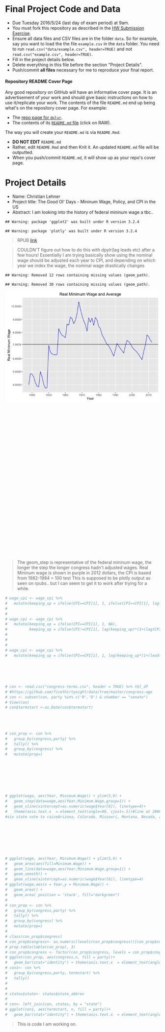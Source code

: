
# Final Project Code and Data

* Due Tuesday 2016/5/24 (last day of exam period) at 9am.
* You must fork this repository as described in the [HW Submission 
Exercise](https://github.com/Middlebury-Data-Science/HW-0#hw-submission-exercise).
* Ensure all data files and CSV files are in the folder `data`. So for example, 
say you want to load the the file `example.csv` in the `data` folder.  You need 
to run `read.csv("data/example.csv", header=TRUE)` and not 
`read.csv("example.csv", header=TRUE)`.
* Fill in the project details below.
* Delete everything in this file before the section "Project Details".
* Push/commit **all files** necessary for me to reproduce your final report.


#### Repository README Cover Page

Any good repository on GitHub will have an informative cover page. It is an
advertisement of your work and should give basic instructions on how to use
it/replicate your work. The contents of the file `README.md` end up being what's
on the repository cover page. For example:

* The [repo page for `dplyr`](https://github.com/hadley/dplyr).
* The contents of its [`README.md` file](https://github.com/hadley/dplyr/blob/master/README.md) (click on RAW).

The way you will create your `README.md` is via `README.Rmd`:

* **DO NOT EDIT** `README.md`
* Rather, edit `README.Rmd` and then Knit it. An updated `README.md` file will
be outputted.
* When you push/commit `README.md`, it will show up as your repo's cover page.





# Project Details

* Name: Christian Lehner
* Project title: The Good Ol' Days - Mininum Wage, Policy, and CPI in the US
* Abstract: I am looking into the history of federal mininum wage a tbc..


```
## Warning: package 'ggplot2' was built under R version 3.2.4
```

```
## Warning: package 'plotly' was built under R version 3.2.4
```

>RPUB
[link](http://rpubs.com/clehner/FINAL)




>COULDN'T figure out how to do this with dpylr(lag leads etc) after a few hours! 
Essentially I am trying basically show using the nominal wage should be adjusted each year to CPI,
and depending on which year we index the wage, the nominal wage drastically changes





```
## Warning: Removed 12 rows containing missing values (geom_path).
```

```
## Warning: Removed 30 rows containing missing values (geom_path).
```

![](README_files/figure-html/unnamed-chunk-4-1.png)<!--html_preserve--><div id="htmlwidget-3078" style="width:672px;height:480px;" class="plotly html-widget"></div>
<script type="application/json" data-for="htmlwidget-3078">{"x":{"data":[{"x":[1938,1939,1940,1941,1942,1943,1944,1945,1946,1947,1948,1949,1950,1951,1952,1953,1954,1955,1956,1957,1958,1959,1960,1961,1962,1963,1964,1965,1966,1967,1968,1969,1970,1971,1972,1973,1974,1975,1976,1977,1978,1979,1980,1981,1982,1983,1984,1985,1986,1987,1988,1989,1990,1991,1992,1993,1994,1995,1996,1997,1998,1999,2000,2001,2002,2003,2004,2005,2006,2007,2008,2009,2010,2011,2012],"y":[0.25,0.3,0.3,0.3,0.3,0.3,0.3,0.4,0.4,0.4,0.4,0.4,0.75,0.75,0.75,0.75,0.75,0.75,1,1,1,1,1,1.15,1.15,1.25,1.25,1.25,1.25,1.4,1.6,1.6,1.6,1.6,1.6,1.6,2,2.1,2.3,2.3,2.65,2.9,3.1,3.35,3.35,3.35,3.35,3.35,3.35,3.35,3.35,3.35,3.8,4.25,4.25,4.25,4.25,4.25,4.75,5.15,5.15,5.15,5.15,5.15,5.15,5.15,5.15,5.15,5.15,5.85,6.55,7.25,7.25,7.25,7.25],"text":["Year: 1938<br>nomwage: 0.25","Year: 1939<br>nomwage: 0.3","Year: 1940<br>nomwage: 0.3","Year: 1941<br>nomwage: 0.3","Year: 1942<br>nomwage: 0.3","Year: 1943<br>nomwage: 0.3","Year: 1944<br>nomwage: 0.3","Year: 1945<br>nomwage: 0.4","Year: 1946<br>nomwage: 0.4","Year: 1947<br>nomwage: 0.4","Year: 1948<br>nomwage: 0.4","Year: 1949<br>nomwage: 0.4","Year: 1950<br>nomwage: 0.75","Year: 1951<br>nomwage: 0.75","Year: 1952<br>nomwage: 0.75","Year: 1953<br>nomwage: 0.75","Year: 1954<br>nomwage: 0.75","Year: 1955<br>nomwage: 0.75","Year: 1956<br>nomwage: 1","Year: 1957<br>nomwage: 1","Year: 1958<br>nomwage: 1","Year: 1959<br>nomwage: 1","Year: 1960<br>nomwage: 1","Year: 1961<br>nomwage: 1.15","Year: 1962<br>nomwage: 1.15","Year: 1963<br>nomwage: 1.25","Year: 1964<br>nomwage: 1.25","Year: 1965<br>nomwage: 1.25","Year: 1966<br>nomwage: 1.25","Year: 1967<br>nomwage: 1.4","Year: 1968<br>nomwage: 1.6","Year: 1969<br>nomwage: 1.6","Year: 1970<br>nomwage: 1.6","Year: 1971<br>nomwage: 1.6","Year: 1972<br>nomwage: 1.6","Year: 1973<br>nomwage: 1.6","Year: 1974<br>nomwage: 2","Year: 1975<br>nomwage: 2.1","Year: 1976<br>nomwage: 2.3","Year: 1977<br>nomwage: 2.3","Year: 1978<br>nomwage: 2.65","Year: 1979<br>nomwage: 2.9","Year: 1980<br>nomwage: 3.1","Year: 1981<br>nomwage: 3.35","Year: 1982<br>nomwage: 3.35","Year: 1983<br>nomwage: 3.35","Year: 1984<br>nomwage: 3.35","Year: 1985<br>nomwage: 3.35","Year: 1986<br>nomwage: 3.35","Year: 1987<br>nomwage: 3.35","Year: 1988<br>nomwage: 3.35","Year: 1989<br>nomwage: 3.35","Year: 1990<br>nomwage: 3.8","Year: 1991<br>nomwage: 4.25","Year: 1992<br>nomwage: 4.25","Year: 1993<br>nomwage: 4.25","Year: 1994<br>nomwage: 4.25","Year: 1995<br>nomwage: 4.25","Year: 1996<br>nomwage: 4.75","Year: 1997<br>nomwage: 5.15","Year: 1998<br>nomwage: 5.15","Year: 1999<br>nomwage: 5.15","Year: 2000<br>nomwage: 5.15","Year: 2001<br>nomwage: 5.15","Year: 2002<br>nomwage: 5.15","Year: 2003<br>nomwage: 5.15","Year: 2004<br>nomwage: 5.15","Year: 2005<br>nomwage: 5.15","Year: 2006<br>nomwage: 5.15","Year: 2007<br>nomwage: 5.85","Year: 2008<br>nomwage: 6.55","Year: 2009<br>nomwage: 7.25","Year: 2010<br>nomwage: 7.25","Year: 2011<br>nomwage: 7.25","Year: 2012<br>nomwage: 7.25"],"type":"scatter","mode":"lines","name":"","line":{"width":1.88976377952756,"color":"rgb(0,0,0)","dash":"solid","shape":"hv"},"showlegend":false,"xaxis":"x","yaxis":"y","hoverinfo":"text"},{"x":[1938,1939,1940,1941,1942,1943,1944,1945,1946,1947,1948,1949,1950,1951,1952,1953,1954,1955,1956,1957,1958,1959,1960,1961,1962,1963,1964,1965,1966,1967,1968,1969,1970,1971,1972,1973,1974,1975,1976,1977,1978,1979,1980,1981,1982,1983,1984,1985,1986,1987,1988,1989,1990,1991,1992,1993,1994,1995,1996,1997,1998,1999,2000,2001,2002,2003,2004,2005,2006,2007,2008,2009,2010,2011,2012],"y":[0.25,0.2465,0.2447745,0.2447745,0.258971421,0.290565934362,0.304513099211376,0.309689821897969,0.318361136911113,0.342874944453268,0.386762937343287,0.414996631769346,0.414996631769346,0.416656618296424,0.451655774233323,0.465657103234556,0.469382360060433,0.469382360060433,0.469382360060433,0.476423095461339,0.492145057611563,0.507893699455134,0.516527892345871,0.526858450192788,0.532127034694716,0.539044686145747,0.546052267065642,0.556427260139889,0.568668659862967,0.579473364400363,0.593380725145972,0.617709334876957,0.64550625494642,0.679072580203633,0.703519193090964,0.726031807269875,0.766689588476988,0.845658616090118,0.935298429395671,0.998898722594576,1.0678227344536,1.14684161680317,1.26955366980111,1.47014314962968,1.61421717829339,1.7094559918127,1.74022619966533,1.81853637865027,1.90218905206818,1.96305910173436,2.04747064310894,2.14165429269195,2.25087866161924,2.38368050265478,2.47902772276097,2.56827272078036,2.63504781152065,2.66930343307042,2.70934298456648,2.76082050127324,2.80499362929361,2.84426354010372,2.90968160152611,3.00570109437647,3.10488923049089,3.19182612894464,3.2748136082972,3.38288245737101,3.5351121679527,3.68712199117467,3.80879701688343,3.94210491247435,3.91056807317455,3.95749489005265,4.06434725208407],"text":["Year: 1938<br>indexed1938: 0.25","Year: 1939<br>indexed1938: 0.25","Year: 1940<br>indexed1938: 0.24","Year: 1941<br>indexed1938: 0.24","Year: 1942<br>indexed1938: 0.26","Year: 1943<br>indexed1938: 0.29","Year: 1944<br>indexed1938: 0.3","Year: 1945<br>indexed1938: 0.31","Year: 1946<br>indexed1938: 0.32","Year: 1947<br>indexed1938: 0.34","Year: 1948<br>indexed1938: 0.39","Year: 1949<br>indexed1938: 0.41","Year: 1950<br>indexed1938: 0.41","Year: 1951<br>indexed1938: 0.42","Year: 1952<br>indexed1938: 0.45","Year: 1953<br>indexed1938: 0.47","Year: 1954<br>indexed1938: 0.47","Year: 1955<br>indexed1938: 0.47","Year: 1956<br>indexed1938: 0.47","Year: 1957<br>indexed1938: 0.48","Year: 1958<br>indexed1938: 0.49","Year: 1959<br>indexed1938: 0.51","Year: 1960<br>indexed1938: 0.52","Year: 1961<br>indexed1938: 0.53","Year: 1962<br>indexed1938: 0.53","Year: 1963<br>indexed1938: 0.54","Year: 1964<br>indexed1938: 0.55","Year: 1965<br>indexed1938: 0.56","Year: 1966<br>indexed1938: 0.57","Year: 1967<br>indexed1938: 0.58","Year: 1968<br>indexed1938: 0.59","Year: 1969<br>indexed1938: 0.62","Year: 1970<br>indexed1938: 0.65","Year: 1971<br>indexed1938: 0.68","Year: 1972<br>indexed1938: 0.7","Year: 1973<br>indexed1938: 0.73","Year: 1974<br>indexed1938: 0.77","Year: 1975<br>indexed1938: 0.85","Year: 1976<br>indexed1938: 0.94","Year: 1977<br>indexed1938: 1","Year: 1978<br>indexed1938: 1.07","Year: 1979<br>indexed1938: 1.15","Year: 1980<br>indexed1938: 1.27","Year: 1981<br>indexed1938: 1.47","Year: 1982<br>indexed1938: 1.61","Year: 1983<br>indexed1938: 1.71","Year: 1984<br>indexed1938: 1.74","Year: 1985<br>indexed1938: 1.82","Year: 1986<br>indexed1938: 1.9","Year: 1987<br>indexed1938: 1.96","Year: 1988<br>indexed1938: 2.05","Year: 1989<br>indexed1938: 2.14","Year: 1990<br>indexed1938: 2.25","Year: 1991<br>indexed1938: 2.38","Year: 1992<br>indexed1938: 2.48","Year: 1993<br>indexed1938: 2.57","Year: 1994<br>indexed1938: 2.64","Year: 1995<br>indexed1938: 2.67","Year: 1996<br>indexed1938: 2.71","Year: 1997<br>indexed1938: 2.76","Year: 1998<br>indexed1938: 2.8","Year: 1999<br>indexed1938: 2.84","Year: 2000<br>indexed1938: 2.91","Year: 2001<br>indexed1938: 3.01","Year: 2002<br>indexed1938: 3.1","Year: 2003<br>indexed1938: 3.19","Year: 2004<br>indexed1938: 3.27","Year: 2005<br>indexed1938: 3.38","Year: 2006<br>indexed1938: 3.54","Year: 2007<br>indexed1938: 3.69","Year: 2008<br>indexed1938: 3.81","Year: 2009<br>indexed1938: 3.94","Year: 2010<br>indexed1938: 3.91","Year: 2011<br>indexed1938: 3.96","Year: 2012<br>indexed1938: 4.06"],"type":"scatter","mode":"lines","name":"","line":{"width":1.88976377952756,"color":"rgb(255,0,0)","dash":"solid"},"showlegend":false,"xaxis":"x","yaxis":"y","hoverinfo":"text"},{"x":[1938,1939,1940,1941,1942,1943,1944,1945,1946,1947,1948,1949,1950,1951,1952,1953,1954,1955,1956,1957,1958,1959,1960,1961,1962,1963,1964,1965,1966,1967,1968,1969,1970,1971,1972,1973,1974,1975,1976,1977,1978,1979,1980,1981,1982,1983,1984,1985,1986,1987,1988,1989,1990,1991,1992,1993,1994,1995,1996,1997,1998,1999,2000,2001,2002,2003,2004,2005,2006,2007,2008,2009,2010,2011,2012],"y":[null,null,null,null,null,null,null,null,null,null,null,null,0.75,0.753,0.816252,0.841555812,0.848288258496,0.848288258496,0.848288258496,0.86101258237344,0.889425997591763,0.9178876295147,0.93349171921645,0.952161553600779,0.961683169136787,0.974185050335565,0.986849455989927,1.00559959565374,1.02772278675812,1.04724951970652,1.07238350817948,1.11635123201484,1.1665870374555,1.22724956340319,1.27143054768571,1.31211632521165,1.3855948394235,1.52831110788412,1.69031208531984,1.80525330712159,1.92981578531298,2.07262215342614,2.29439272384273,2.65690677420988,2.91728363808245,3.08940337272932,3.14501263343845,3.28653820194318,3.43771895923256,3.547725965928,3.70027818246291,3.8704909788562,4.06788601877787,4.30789129388576,4.48020694564119,4.64149439568428,4.76217324997207,4.8240815022217,4.89644272475503,4.98947513652537,5.06930673870978,5.14027703305172,5.2585034048119,5.4320340171707,5.61129113973733,5.76840729164997,5.91838588123287,6.11369261531356,6.38880878300267,6.66352756067178,6.88342397017395,7.12434380913004,7.067349058657,7.15215724736088,7.34526549303963],"text":["Year: 1938<br>indexed1950: NA","Year: 1939<br>indexed1950: NA","Year: 1940<br>indexed1950: NA","Year: 1941<br>indexed1950: NA","Year: 1942<br>indexed1950: NA","Year: 1943<br>indexed1950: NA","Year: 1944<br>indexed1950: NA","Year: 1945<br>indexed1950: NA","Year: 1946<br>indexed1950: NA","Year: 1947<br>indexed1950: NA","Year: 1948<br>indexed1950: NA","Year: 1949<br>indexed1950: NA","Year: 1950<br>indexed1950: 0.75","Year: 1951<br>indexed1950: 0.75","Year: 1952<br>indexed1950: 0.82","Year: 1953<br>indexed1950: 0.84","Year: 1954<br>indexed1950: 0.85","Year: 1955<br>indexed1950: 0.85","Year: 1956<br>indexed1950: 0.85","Year: 1957<br>indexed1950: 0.86","Year: 1958<br>indexed1950: 0.89","Year: 1959<br>indexed1950: 0.92","Year: 1960<br>indexed1950: 0.93","Year: 1961<br>indexed1950: 0.95","Year: 1962<br>indexed1950: 0.96","Year: 1963<br>indexed1950: 0.97","Year: 1964<br>indexed1950: 0.99","Year: 1965<br>indexed1950: 1.01","Year: 1966<br>indexed1950: 1.03","Year: 1967<br>indexed1950: 1.05","Year: 1968<br>indexed1950: 1.07","Year: 1969<br>indexed1950: 1.12","Year: 1970<br>indexed1950: 1.17","Year: 1971<br>indexed1950: 1.23","Year: 1972<br>indexed1950: 1.27","Year: 1973<br>indexed1950: 1.31","Year: 1974<br>indexed1950: 1.39","Year: 1975<br>indexed1950: 1.53","Year: 1976<br>indexed1950: 1.69","Year: 1977<br>indexed1950: 1.81","Year: 1978<br>indexed1950: 1.93","Year: 1979<br>indexed1950: 2.07","Year: 1980<br>indexed1950: 2.29","Year: 1981<br>indexed1950: 2.66","Year: 1982<br>indexed1950: 2.92","Year: 1983<br>indexed1950: 3.09","Year: 1984<br>indexed1950: 3.15","Year: 1985<br>indexed1950: 3.29","Year: 1986<br>indexed1950: 3.44","Year: 1987<br>indexed1950: 3.55","Year: 1988<br>indexed1950: 3.7","Year: 1989<br>indexed1950: 3.87","Year: 1990<br>indexed1950: 4.07","Year: 1991<br>indexed1950: 4.31","Year: 1992<br>indexed1950: 4.48","Year: 1993<br>indexed1950: 4.64","Year: 1994<br>indexed1950: 4.76","Year: 1995<br>indexed1950: 4.82","Year: 1996<br>indexed1950: 4.9","Year: 1997<br>indexed1950: 4.99","Year: 1998<br>indexed1950: 5.07","Year: 1999<br>indexed1950: 5.14","Year: 2000<br>indexed1950: 5.26","Year: 2001<br>indexed1950: 5.43","Year: 2002<br>indexed1950: 5.61","Year: 2003<br>indexed1950: 5.77","Year: 2004<br>indexed1950: 5.92","Year: 2005<br>indexed1950: 6.11","Year: 2006<br>indexed1950: 6.39","Year: 2007<br>indexed1950: 6.66","Year: 2008<br>indexed1950: 6.88","Year: 2009<br>indexed1950: 7.12","Year: 2010<br>indexed1950: 7.07","Year: 2011<br>indexed1950: 7.15","Year: 2012<br>indexed1950: 7.35"],"type":"scatter","mode":"lines","name":"","line":{"width":1.88976377952756,"color":"rgb(0,0,255)","dash":"solid"},"showlegend":false,"xaxis":"x","yaxis":"y","hoverinfo":"text"},{"x":[1938,1939,1940,1941,1942,1943,1944,1945,1946,1947,1948,1949,1950,1951,1952,1953,1954,1955,1956,1957,1958,1959,1960,1961,1962,1963,1964,1965,1966,1967,1968,1969,1970,1971,1972,1973,1974,1975,1976,1977,1978,1979,1980,1981,1982,1983,1984,1985,1986,1987,1988,1989,1990,1991,1992,1993,1994,1995,1996,1997,1998,1999,2000,2001,2002,2003,2004,2005,2006,2007,2008,2009,2010,2011,2012],"y":[null,null,null,null,null,null,null,null,null,null,null,null,null,null,null,null,null,null,null,null,null,null,null,null,null,null,null,null,null,null,1.6,1.6656,1.740552,1.831060704,1.896978889344,1.95768221380301,2.06731241777598,2.2802455968069,2.52195163006843,2.69344434091309,2.87929200043609,3.09235960846836,3.42324208657448,3.96411433625324,4.35259754120606,4.60940079613722,4.69237001046769,4.90352666093873,5.12908888734192,5.29321973173686,5.52082818020154,5.77478627649081,6.06930037659184,6.42738909881076,6.68448466276319,6.92512611062267,7.10517938949886,7.19754672156234,7.30550992238578,7.44431461091111,7.56342364468568,7.66931157571128,7.84570574195264,8.10461403143708,8.3720662944745,8.60648415071979,8.8302527386385,9.12165107901357,9.53212537756918,9.94200676880466,10.2700929921752,10.6295462469013,10.5445098769261,10.6710439954492,10.9591621833264],"text":["Year: 1938<br>indexed1968: NA","Year: 1939<br>indexed1968: NA","Year: 1940<br>indexed1968: NA","Year: 1941<br>indexed1968: NA","Year: 1942<br>indexed1968: NA","Year: 1943<br>indexed1968: NA","Year: 1944<br>indexed1968: NA","Year: 1945<br>indexed1968: NA","Year: 1946<br>indexed1968: NA","Year: 1947<br>indexed1968: NA","Year: 1948<br>indexed1968: NA","Year: 1949<br>indexed1968: NA","Year: 1950<br>indexed1968: NA","Year: 1951<br>indexed1968: NA","Year: 1952<br>indexed1968: NA","Year: 1953<br>indexed1968: NA","Year: 1954<br>indexed1968: NA","Year: 1955<br>indexed1968: NA","Year: 1956<br>indexed1968: NA","Year: 1957<br>indexed1968: NA","Year: 1958<br>indexed1968: NA","Year: 1959<br>indexed1968: NA","Year: 1960<br>indexed1968: NA","Year: 1961<br>indexed1968: NA","Year: 1962<br>indexed1968: NA","Year: 1963<br>indexed1968: NA","Year: 1964<br>indexed1968: NA","Year: 1965<br>indexed1968: NA","Year: 1966<br>indexed1968: NA","Year: 1967<br>indexed1968: NA","Year: 1968<br>indexed1968: 1.6","Year: 1969<br>indexed1968: 1.67","Year: 1970<br>indexed1968: 1.74","Year: 1971<br>indexed1968: 1.83","Year: 1972<br>indexed1968: 1.9","Year: 1973<br>indexed1968: 1.96","Year: 1974<br>indexed1968: 2.07","Year: 1975<br>indexed1968: 2.28","Year: 1976<br>indexed1968: 2.52","Year: 1977<br>indexed1968: 2.69","Year: 1978<br>indexed1968: 2.88","Year: 1979<br>indexed1968: 3.09","Year: 1980<br>indexed1968: 3.42","Year: 1981<br>indexed1968: 3.96","Year: 1982<br>indexed1968: 4.35","Year: 1983<br>indexed1968: 4.61","Year: 1984<br>indexed1968: 4.69","Year: 1985<br>indexed1968: 4.9","Year: 1986<br>indexed1968: 5.13","Year: 1987<br>indexed1968: 5.29","Year: 1988<br>indexed1968: 5.52","Year: 1989<br>indexed1968: 5.77","Year: 1990<br>indexed1968: 6.07","Year: 1991<br>indexed1968: 6.43","Year: 1992<br>indexed1968: 6.68","Year: 1993<br>indexed1968: 6.93","Year: 1994<br>indexed1968: 7.11","Year: 1995<br>indexed1968: 7.2","Year: 1996<br>indexed1968: 7.31","Year: 1997<br>indexed1968: 7.44","Year: 1998<br>indexed1968: 7.56","Year: 1999<br>indexed1968: 7.67","Year: 2000<br>indexed1968: 7.85","Year: 2001<br>indexed1968: 8.1","Year: 2002<br>indexed1968: 8.37","Year: 2003<br>indexed1968: 8.61","Year: 2004<br>indexed1968: 8.83","Year: 2005<br>indexed1968: 9.12","Year: 2006<br>indexed1968: 9.53","Year: 2007<br>indexed1968: 9.94","Year: 2008<br>indexed1968: 10.27","Year: 2009<br>indexed1968: 10.63","Year: 2010<br>indexed1968: 10.54","Year: 2011<br>indexed1968: 10.67","Year: 2012<br>indexed1968: 10.96"],"type":"scatter","mode":"lines","name":"","line":{"width":1.88976377952756,"color":"rgb(255,165,0)","dash":"solid"},"showlegend":false,"xaxis":"x","yaxis":"y","hoverinfo":"text"},{"x":[1938,1939,1940,1941,1942,1943,1944,1945,1946,1947,1948,1949,1950,1951,1952,1953,1954,1955,1956,1957,1958,1959,1960,1961,1962,1963,1964,1965,1966,1967,1968,1969,1970,1971,1972,1973,1974,1975,1976,1977,1978,1979,1980,1981,1982,1983,1984,1985,1986,1987,1988,1989,1990,1991,1992,1993,1994,1995,1996,1997,1998,1999,2000,2001,2002,2003,2004,2005,2006,2007,2008,2009,2010,2011,2012],"y":[3.98,4.85,4.81,4.59,4.14,3.9,3.83,5,4.62,4.02,3.74,3.77,7.01,6.5,6.35,6.31,6.28,6.31,8.29,7.99,7.77,7.72,7.59,8.64,8.56,9.18,9.06,8.67,8.92,9.43,10.34,9.81,9.28,8.89,8.6,8.1,9.12,8.78,9.1,8.54,9.14,8.97,8.46,8.29,7.82,7.59,7.34,7.09,6.98,6.74,6.48,6.18,6.66,7.16,6.96,6.77,6.6,6.42,6.97,7.39,7.3,7.14,6.9,6.72,6.62,6.48,6.31,6.1,5.91,6.53,7.02,7.82,7.67,7.4,7.25],"text":["Year: 1938<br>realwage: 3.98","Year: 1939<br>realwage: 4.85","Year: 1940<br>realwage: 4.81","Year: 1941<br>realwage: 4.59","Year: 1942<br>realwage: 4.14","Year: 1943<br>realwage: 3.9","Year: 1944<br>realwage: 3.83","Year: 1945<br>realwage: 5","Year: 1946<br>realwage: 4.62","Year: 1947<br>realwage: 4.02","Year: 1948<br>realwage: 3.74","Year: 1949<br>realwage: 3.77","Year: 1950<br>realwage: 7.01","Year: 1951<br>realwage: 6.5","Year: 1952<br>realwage: 6.35","Year: 1953<br>realwage: 6.31","Year: 1954<br>realwage: 6.28","Year: 1955<br>realwage: 6.31","Year: 1956<br>realwage: 8.29","Year: 1957<br>realwage: 7.99","Year: 1958<br>realwage: 7.77","Year: 1959<br>realwage: 7.72","Year: 1960<br>realwage: 7.59","Year: 1961<br>realwage: 8.64","Year: 1962<br>realwage: 8.56","Year: 1963<br>realwage: 9.18","Year: 1964<br>realwage: 9.06","Year: 1965<br>realwage: 8.67","Year: 1966<br>realwage: 8.92","Year: 1967<br>realwage: 9.43","Year: 1968<br>realwage: 10.34","Year: 1969<br>realwage: 9.81","Year: 1970<br>realwage: 9.28","Year: 1971<br>realwage: 8.89","Year: 1972<br>realwage: 8.6","Year: 1973<br>realwage: 8.1","Year: 1974<br>realwage: 9.12","Year: 1975<br>realwage: 8.78","Year: 1976<br>realwage: 9.1","Year: 1977<br>realwage: 8.54","Year: 1978<br>realwage: 9.14","Year: 1979<br>realwage: 8.97","Year: 1980<br>realwage: 8.46","Year: 1981<br>realwage: 8.29","Year: 1982<br>realwage: 7.82","Year: 1983<br>realwage: 7.59","Year: 1984<br>realwage: 7.34","Year: 1985<br>realwage: 7.09","Year: 1986<br>realwage: 6.98","Year: 1987<br>realwage: 6.74","Year: 1988<br>realwage: 6.48","Year: 1989<br>realwage: 6.18","Year: 1990<br>realwage: 6.66","Year: 1991<br>realwage: 7.16","Year: 1992<br>realwage: 6.96","Year: 1993<br>realwage: 6.77","Year: 1994<br>realwage: 6.6","Year: 1995<br>realwage: 6.42","Year: 1996<br>realwage: 6.97","Year: 1997<br>realwage: 7.39","Year: 1998<br>realwage: 7.3","Year: 1999<br>realwage: 7.14","Year: 2000<br>realwage: 6.9","Year: 2001<br>realwage: 6.72","Year: 2002<br>realwage: 6.62","Year: 2003<br>realwage: 6.48","Year: 2004<br>realwage: 6.31","Year: 2005<br>realwage: 6.1","Year: 2006<br>realwage: 5.91","Year: 2007<br>realwage: 6.53","Year: 2008<br>realwage: 7.02","Year: 2009<br>realwage: 7.82","Year: 2010<br>realwage: 7.67","Year: 2011<br>realwage: 7.4","Year: 2012<br>realwage: 7.25"],"type":"scatter","mode":"lines","name":"","line":{"width":1.88976377952756,"color":"rgb(160,32,240)","dash":"solid"},"showlegend":false,"xaxis":"x","yaxis":"y","hoverinfo":"text"},{"x":[1968,1968,1968,1968,1968,1968,1968,1968,1968,1968,1968,1968,1968,1968,1968,1968,1968,1968,1968,1968,1968,1968,1968,1968,1968,1968,1968,1968,1968,1968,1968,1968,1968,1968,1968,1968,1968,1968,1968,1968,1968,1968,1968,1968,1968,1968,1968,1968,1968,1968,1968,1968,1968,1968,1968,1968,1968,1968,1968,1968,1968,1968,1968,1968,1968,1968,1968,1968,1968,1968,1968,1968,1968,1968,1968,1968,1968,1968,1968,1968,1968,1968,1968,1968,1968,1968,1968,1968,1968,1968,1968,1968,1968,1968,1968,1968,1968,1968,1968,1968,1968,1968,1968,1968,1968,1968,1968,1968,1968,1968,1968,1968,1968,1968,1968,1968,1968,1968,1968,1968,1968,1968,1968,1968,1968,1968,1968,1968,1968,1968,1968,1968,1968,1968,1968,1968,1968,1968,1968,1968,1968,1968,1968,1968,1968,1968,1968,1968,1968,1968],"y":[-0.290944884166319,-0.290944884166319,-0.290944884166319,-0.290944884166319,-0.290944884166319,-0.290944884166319,-0.290944884166319,-0.290944884166319,-0.290944884166319,-0.290944884166319,-0.290944884166319,-0.290944884166319,-0.290944884166319,-0.290944884166319,-0.290944884166319,-0.290944884166319,-0.290944884166319,-0.290944884166319,-0.290944884166319,-0.290944884166319,-0.290944884166319,-0.290944884166319,-0.290944884166319,-0.290944884166319,-0.290944884166319,-0.290944884166319,-0.290944884166319,-0.290944884166319,-0.290944884166319,-0.290944884166319,-0.290944884166319,-0.290944884166319,-0.290944884166319,-0.290944884166319,-0.290944884166319,-0.290944884166319,-0.290944884166319,-0.290944884166319,-0.290944884166319,-0.290944884166319,-0.290944884166319,-0.290944884166319,-0.290944884166319,-0.290944884166319,-0.290944884166319,-0.290944884166319,-0.290944884166319,-0.290944884166319,-0.290944884166319,-0.290944884166319,-0.290944884166319,-0.290944884166319,-0.290944884166319,-0.290944884166319,-0.290944884166319,-0.290944884166319,-0.290944884166319,-0.290944884166319,-0.290944884166319,-0.290944884166319,-0.290944884166319,-0.290944884166319,-0.290944884166319,-0.290944884166319,-0.290944884166319,-0.290944884166319,-0.290944884166319,-0.290944884166319,-0.290944884166319,-0.290944884166319,-0.290944884166319,-0.290944884166319,-0.290944884166319,-0.290944884166319,-0.290944884166319,11.4948815674927,11.4948815674927,11.4948815674927,11.4948815674927,11.4948815674927,11.4948815674927,11.4948815674927,11.4948815674927,11.4948815674927,11.4948815674927,11.4948815674927,11.4948815674927,11.4948815674927,11.4948815674927,11.4948815674927,11.4948815674927,11.4948815674927,11.4948815674927,11.4948815674927,11.4948815674927,11.4948815674927,11.4948815674927,11.4948815674927,11.4948815674927,11.4948815674927,11.4948815674927,11.4948815674927,11.4948815674927,11.4948815674927,11.4948815674927,11.4948815674927,11.4948815674927,11.4948815674927,11.4948815674927,11.4948815674927,11.4948815674927,11.4948815674927,11.4948815674927,11.4948815674927,11.4948815674927,11.4948815674927,11.4948815674927,11.4948815674927,11.4948815674927,11.4948815674927,11.4948815674927,11.4948815674927,11.4948815674927,11.4948815674927,11.4948815674927,11.4948815674927,11.4948815674927,11.4948815674927,11.4948815674927,11.4948815674927,11.4948815674927,11.4948815674927,11.4948815674927,11.4948815674927,11.4948815674927,11.4948815674927,11.4948815674927,11.4948815674927,11.4948815674927,11.4948815674927,11.4948815674927,11.4948815674927,11.4948815674927,11.4948815674927,11.4948815674927,11.4948815674927,11.4948815674927,11.4948815674927,11.4948815674927,11.4948815674927],"text":["1968: 1968","1968: 1968","1968: 1968","1968: 1968","1968: 1968","1968: 1968","1968: 1968","1968: 1968","1968: 1968","1968: 1968","1968: 1968","1968: 1968","1968: 1968","1968: 1968","1968: 1968","1968: 1968","1968: 1968","1968: 1968","1968: 1968","1968: 1968","1968: 1968","1968: 1968","1968: 1968","1968: 1968","1968: 1968","1968: 1968","1968: 1968","1968: 1968","1968: 1968","1968: 1968","1968: 1968","1968: 1968","1968: 1968","1968: 1968","1968: 1968","1968: 1968","1968: 1968","1968: 1968","1968: 1968","1968: 1968","1968: 1968","1968: 1968","1968: 1968","1968: 1968","1968: 1968","1968: 1968","1968: 1968","1968: 1968","1968: 1968","1968: 1968","1968: 1968","1968: 1968","1968: 1968","1968: 1968","1968: 1968","1968: 1968","1968: 1968","1968: 1968","1968: 1968","1968: 1968","1968: 1968","1968: 1968","1968: 1968","1968: 1968","1968: 1968","1968: 1968","1968: 1968","1968: 1968","1968: 1968","1968: 1968","1968: 1968","1968: 1968","1968: 1968","1968: 1968","1968: 1968","1968: 1968","1968: 1968","1968: 1968","1968: 1968","1968: 1968","1968: 1968","1968: 1968","1968: 1968","1968: 1968","1968: 1968","1968: 1968","1968: 1968","1968: 1968","1968: 1968","1968: 1968","1968: 1968","1968: 1968","1968: 1968","1968: 1968","1968: 1968","1968: 1968","1968: 1968","1968: 1968","1968: 1968","1968: 1968","1968: 1968","1968: 1968","1968: 1968","1968: 1968","1968: 1968","1968: 1968","1968: 1968","1968: 1968","1968: 1968","1968: 1968","1968: 1968","1968: 1968","1968: 1968","1968: 1968","1968: 1968","1968: 1968","1968: 1968","1968: 1968","1968: 1968","1968: 1968","1968: 1968","1968: 1968","1968: 1968","1968: 1968","1968: 1968","1968: 1968","1968: 1968","1968: 1968","1968: 1968","1968: 1968","1968: 1968","1968: 1968","1968: 1968","1968: 1968","1968: 1968","1968: 1968","1968: 1968","1968: 1968","1968: 1968","1968: 1968","1968: 1968","1968: 1968","1968: 1968","1968: 1968","1968: 1968","1968: 1968","1968: 1968","1968: 1968","1968: 1968","1968: 1968"],"type":"scatter","mode":"lines","name":"","line":{"width":1.88976377952756,"color":"rgb(0,0,0)","dash":"dashdot"},"showlegend":false,"xaxis":"x","yaxis":"y","hoverinfo":"text"},{"x":[1950,1950,1950,1950,1950,1950,1950,1950,1950,1950,1950,1950,1950,1950,1950,1950,1950,1950,1950,1950,1950,1950,1950,1950,1950,1950,1950,1950,1950,1950,1950,1950,1950,1950,1950,1950,1950,1950,1950,1950,1950,1950,1950,1950,1950,1950,1950,1950,1950,1950,1950,1950,1950,1950,1950,1950,1950,1950,1950,1950,1950,1950,1950,1950,1950,1950,1950,1950,1950,1950,1950,1950,1950,1950,1950,1950,1950,1950,1950,1950,1950,1950,1950,1950,1950,1950,1950,1950,1950,1950,1950,1950,1950,1950,1950,1950,1950,1950,1950,1950,1950,1950,1950,1950,1950,1950,1950,1950,1950,1950,1950,1950,1950,1950,1950,1950,1950,1950,1950,1950,1950,1950,1950,1950,1950,1950,1950,1950,1950,1950,1950,1950,1950,1950,1950,1950,1950,1950,1950,1950,1950,1950,1950,1950,1950,1950,1950,1950,1950,1950],"y":[-0.290944884166319,-0.290944884166319,-0.290944884166319,-0.290944884166319,-0.290944884166319,-0.290944884166319,-0.290944884166319,-0.290944884166319,-0.290944884166319,-0.290944884166319,-0.290944884166319,-0.290944884166319,-0.290944884166319,-0.290944884166319,-0.290944884166319,-0.290944884166319,-0.290944884166319,-0.290944884166319,-0.290944884166319,-0.290944884166319,-0.290944884166319,-0.290944884166319,-0.290944884166319,-0.290944884166319,-0.290944884166319,-0.290944884166319,-0.290944884166319,-0.290944884166319,-0.290944884166319,-0.290944884166319,-0.290944884166319,-0.290944884166319,-0.290944884166319,-0.290944884166319,-0.290944884166319,-0.290944884166319,-0.290944884166319,-0.290944884166319,-0.290944884166319,-0.290944884166319,-0.290944884166319,-0.290944884166319,-0.290944884166319,-0.290944884166319,-0.290944884166319,-0.290944884166319,-0.290944884166319,-0.290944884166319,-0.290944884166319,-0.290944884166319,-0.290944884166319,-0.290944884166319,-0.290944884166319,-0.290944884166319,-0.290944884166319,-0.290944884166319,-0.290944884166319,-0.290944884166319,-0.290944884166319,-0.290944884166319,-0.290944884166319,-0.290944884166319,-0.290944884166319,-0.290944884166319,-0.290944884166319,-0.290944884166319,-0.290944884166319,-0.290944884166319,-0.290944884166319,-0.290944884166319,-0.290944884166319,-0.290944884166319,-0.290944884166319,-0.290944884166319,-0.290944884166319,11.4948815674927,11.4948815674927,11.4948815674927,11.4948815674927,11.4948815674927,11.4948815674927,11.4948815674927,11.4948815674927,11.4948815674927,11.4948815674927,11.4948815674927,11.4948815674927,11.4948815674927,11.4948815674927,11.4948815674927,11.4948815674927,11.4948815674927,11.4948815674927,11.4948815674927,11.4948815674927,11.4948815674927,11.4948815674927,11.4948815674927,11.4948815674927,11.4948815674927,11.4948815674927,11.4948815674927,11.4948815674927,11.4948815674927,11.4948815674927,11.4948815674927,11.4948815674927,11.4948815674927,11.4948815674927,11.4948815674927,11.4948815674927,11.4948815674927,11.4948815674927,11.4948815674927,11.4948815674927,11.4948815674927,11.4948815674927,11.4948815674927,11.4948815674927,11.4948815674927,11.4948815674927,11.4948815674927,11.4948815674927,11.4948815674927,11.4948815674927,11.4948815674927,11.4948815674927,11.4948815674927,11.4948815674927,11.4948815674927,11.4948815674927,11.4948815674927,11.4948815674927,11.4948815674927,11.4948815674927,11.4948815674927,11.4948815674927,11.4948815674927,11.4948815674927,11.4948815674927,11.4948815674927,11.4948815674927,11.4948815674927,11.4948815674927,11.4948815674927,11.4948815674927,11.4948815674927,11.4948815674927,11.4948815674927,11.4948815674927],"text":["1950: 1950","1950: 1950","1950: 1950","1950: 1950","1950: 1950","1950: 1950","1950: 1950","1950: 1950","1950: 1950","1950: 1950","1950: 1950","1950: 1950","1950: 1950","1950: 1950","1950: 1950","1950: 1950","1950: 1950","1950: 1950","1950: 1950","1950: 1950","1950: 1950","1950: 1950","1950: 1950","1950: 1950","1950: 1950","1950: 1950","1950: 1950","1950: 1950","1950: 1950","1950: 1950","1950: 1950","1950: 1950","1950: 1950","1950: 1950","1950: 1950","1950: 1950","1950: 1950","1950: 1950","1950: 1950","1950: 1950","1950: 1950","1950: 1950","1950: 1950","1950: 1950","1950: 1950","1950: 1950","1950: 1950","1950: 1950","1950: 1950","1950: 1950","1950: 1950","1950: 1950","1950: 1950","1950: 1950","1950: 1950","1950: 1950","1950: 1950","1950: 1950","1950: 1950","1950: 1950","1950: 1950","1950: 1950","1950: 1950","1950: 1950","1950: 1950","1950: 1950","1950: 1950","1950: 1950","1950: 1950","1950: 1950","1950: 1950","1950: 1950","1950: 1950","1950: 1950","1950: 1950","1950: 1950","1950: 1950","1950: 1950","1950: 1950","1950: 1950","1950: 1950","1950: 1950","1950: 1950","1950: 1950","1950: 1950","1950: 1950","1950: 1950","1950: 1950","1950: 1950","1950: 1950","1950: 1950","1950: 1950","1950: 1950","1950: 1950","1950: 1950","1950: 1950","1950: 1950","1950: 1950","1950: 1950","1950: 1950","1950: 1950","1950: 1950","1950: 1950","1950: 1950","1950: 1950","1950: 1950","1950: 1950","1950: 1950","1950: 1950","1950: 1950","1950: 1950","1950: 1950","1950: 1950","1950: 1950","1950: 1950","1950: 1950","1950: 1950","1950: 1950","1950: 1950","1950: 1950","1950: 1950","1950: 1950","1950: 1950","1950: 1950","1950: 1950","1950: 1950","1950: 1950","1950: 1950","1950: 1950","1950: 1950","1950: 1950","1950: 1950","1950: 1950","1950: 1950","1950: 1950","1950: 1950","1950: 1950","1950: 1950","1950: 1950","1950: 1950","1950: 1950","1950: 1950","1950: 1950","1950: 1950","1950: 1950","1950: 1950","1950: 1950","1950: 1950","1950: 1950","1950: 1950"],"type":"scatter","mode":"lines","name":"","line":{"width":1.88976377952756,"color":"rgb(0,0,0)","dash":"dashdot"},"showlegend":false,"xaxis":"x","yaxis":"y","hoverinfo":"text"},{"x":[1938,1938,1938,1938,1938,1938,1938,1938,1938,1938,1938,1938,1938,1938,1938,1938,1938,1938,1938,1938,1938,1938,1938,1938,1938,1938,1938,1938,1938,1938,1938,1938,1938,1938,1938,1938,1938,1938,1938,1938,1938,1938,1938,1938,1938,1938,1938,1938,1938,1938,1938,1938,1938,1938,1938,1938,1938,1938,1938,1938,1938,1938,1938,1938,1938,1938,1938,1938,1938,1938,1938,1938,1938,1938,1938,1938,1938,1938,1938,1938,1938,1938,1938,1938,1938,1938,1938,1938,1938,1938,1938,1938,1938,1938,1938,1938,1938,1938,1938,1938,1938,1938,1938,1938,1938,1938,1938,1938,1938,1938,1938,1938,1938,1938,1938,1938,1938,1938,1938,1938,1938,1938,1938,1938,1938,1938,1938,1938,1938,1938,1938,1938,1938,1938,1938,1938,1938,1938,1938,1938,1938,1938,1938,1938,1938,1938,1938,1938,1938,1938],"y":[-0.290944884166319,-0.290944884166319,-0.290944884166319,-0.290944884166319,-0.290944884166319,-0.290944884166319,-0.290944884166319,-0.290944884166319,-0.290944884166319,-0.290944884166319,-0.290944884166319,-0.290944884166319,-0.290944884166319,-0.290944884166319,-0.290944884166319,-0.290944884166319,-0.290944884166319,-0.290944884166319,-0.290944884166319,-0.290944884166319,-0.290944884166319,-0.290944884166319,-0.290944884166319,-0.290944884166319,-0.290944884166319,-0.290944884166319,-0.290944884166319,-0.290944884166319,-0.290944884166319,-0.290944884166319,-0.290944884166319,-0.290944884166319,-0.290944884166319,-0.290944884166319,-0.290944884166319,-0.290944884166319,-0.290944884166319,-0.290944884166319,-0.290944884166319,-0.290944884166319,-0.290944884166319,-0.290944884166319,-0.290944884166319,-0.290944884166319,-0.290944884166319,-0.290944884166319,-0.290944884166319,-0.290944884166319,-0.290944884166319,-0.290944884166319,-0.290944884166319,-0.290944884166319,-0.290944884166319,-0.290944884166319,-0.290944884166319,-0.290944884166319,-0.290944884166319,-0.290944884166319,-0.290944884166319,-0.290944884166319,-0.290944884166319,-0.290944884166319,-0.290944884166319,-0.290944884166319,-0.290944884166319,-0.290944884166319,-0.290944884166319,-0.290944884166319,-0.290944884166319,-0.290944884166319,-0.290944884166319,-0.290944884166319,-0.290944884166319,-0.290944884166319,-0.290944884166319,11.4948815674927,11.4948815674927,11.4948815674927,11.4948815674927,11.4948815674927,11.4948815674927,11.4948815674927,11.4948815674927,11.4948815674927,11.4948815674927,11.4948815674927,11.4948815674927,11.4948815674927,11.4948815674927,11.4948815674927,11.4948815674927,11.4948815674927,11.4948815674927,11.4948815674927,11.4948815674927,11.4948815674927,11.4948815674927,11.4948815674927,11.4948815674927,11.4948815674927,11.4948815674927,11.4948815674927,11.4948815674927,11.4948815674927,11.4948815674927,11.4948815674927,11.4948815674927,11.4948815674927,11.4948815674927,11.4948815674927,11.4948815674927,11.4948815674927,11.4948815674927,11.4948815674927,11.4948815674927,11.4948815674927,11.4948815674927,11.4948815674927,11.4948815674927,11.4948815674927,11.4948815674927,11.4948815674927,11.4948815674927,11.4948815674927,11.4948815674927,11.4948815674927,11.4948815674927,11.4948815674927,11.4948815674927,11.4948815674927,11.4948815674927,11.4948815674927,11.4948815674927,11.4948815674927,11.4948815674927,11.4948815674927,11.4948815674927,11.4948815674927,11.4948815674927,11.4948815674927,11.4948815674927,11.4948815674927,11.4948815674927,11.4948815674927,11.4948815674927,11.4948815674927,11.4948815674927,11.4948815674927,11.4948815674927,11.4948815674927],"text":["1938: 1938","1938: 1938","1938: 1938","1938: 1938","1938: 1938","1938: 1938","1938: 1938","1938: 1938","1938: 1938","1938: 1938","1938: 1938","1938: 1938","1938: 1938","1938: 1938","1938: 1938","1938: 1938","1938: 1938","1938: 1938","1938: 1938","1938: 1938","1938: 1938","1938: 1938","1938: 1938","1938: 1938","1938: 1938","1938: 1938","1938: 1938","1938: 1938","1938: 1938","1938: 1938","1938: 1938","1938: 1938","1938: 1938","1938: 1938","1938: 1938","1938: 1938","1938: 1938","1938: 1938","1938: 1938","1938: 1938","1938: 1938","1938: 1938","1938: 1938","1938: 1938","1938: 1938","1938: 1938","1938: 1938","1938: 1938","1938: 1938","1938: 1938","1938: 1938","1938: 1938","1938: 1938","1938: 1938","1938: 1938","1938: 1938","1938: 1938","1938: 1938","1938: 1938","1938: 1938","1938: 1938","1938: 1938","1938: 1938","1938: 1938","1938: 1938","1938: 1938","1938: 1938","1938: 1938","1938: 1938","1938: 1938","1938: 1938","1938: 1938","1938: 1938","1938: 1938","1938: 1938","1938: 1938","1938: 1938","1938: 1938","1938: 1938","1938: 1938","1938: 1938","1938: 1938","1938: 1938","1938: 1938","1938: 1938","1938: 1938","1938: 1938","1938: 1938","1938: 1938","1938: 1938","1938: 1938","1938: 1938","1938: 1938","1938: 1938","1938: 1938","1938: 1938","1938: 1938","1938: 1938","1938: 1938","1938: 1938","1938: 1938","1938: 1938","1938: 1938","1938: 1938","1938: 1938","1938: 1938","1938: 1938","1938: 1938","1938: 1938","1938: 1938","1938: 1938","1938: 1938","1938: 1938","1938: 1938","1938: 1938","1938: 1938","1938: 1938","1938: 1938","1938: 1938","1938: 1938","1938: 1938","1938: 1938","1938: 1938","1938: 1938","1938: 1938","1938: 1938","1938: 1938","1938: 1938","1938: 1938","1938: 1938","1938: 1938","1938: 1938","1938: 1938","1938: 1938","1938: 1938","1938: 1938","1938: 1938","1938: 1938","1938: 1938","1938: 1938","1938: 1938","1938: 1938","1938: 1938","1938: 1938","1938: 1938","1938: 1938","1938: 1938","1938: 1938","1938: 1938","1938: 1938"],"type":"scatter","mode":"lines","name":"","line":{"width":1.88976377952756,"color":"rgb(0,0,0)","dash":"dashdot"},"showlegend":false,"xaxis":"x","yaxis":"y","hoverinfo":"text"},{"x":[2012,2012,2012,2012,2012,2012,2012,2012,2012,2012,2012,2012,2012,2012,2012,2012,2012,2012,2012,2012,2012,2012,2012,2012,2012,2012,2012,2012,2012,2012,2012,2012,2012,2012,2012,2012,2012,2012,2012,2012,2012,2012,2012,2012,2012,2012,2012,2012,2012,2012,2012,2012,2012,2012,2012,2012,2012,2012,2012,2012,2012,2012,2012,2012,2012,2012,2012,2012,2012,2012,2012,2012,2012,2012,2012,2012,2012,2012,2012,2012,2012,2012,2012,2012,2012,2012,2012,2012,2012,2012,2012,2012,2012,2012,2012,2012,2012,2012,2012,2012,2012,2012,2012,2012,2012,2012,2012,2012,2012,2012,2012,2012,2012,2012,2012,2012,2012,2012,2012,2012,2012,2012,2012,2012,2012,2012,2012,2012,2012,2012,2012,2012,2012,2012,2012,2012,2012,2012,2012,2012,2012,2012,2012,2012,2012,2012,2012,2012,2012,2012],"y":[-0.290944884166319,-0.290944884166319,-0.290944884166319,-0.290944884166319,-0.290944884166319,-0.290944884166319,-0.290944884166319,-0.290944884166319,-0.290944884166319,-0.290944884166319,-0.290944884166319,-0.290944884166319,-0.290944884166319,-0.290944884166319,-0.290944884166319,-0.290944884166319,-0.290944884166319,-0.290944884166319,-0.290944884166319,-0.290944884166319,-0.290944884166319,-0.290944884166319,-0.290944884166319,-0.290944884166319,-0.290944884166319,-0.290944884166319,-0.290944884166319,-0.290944884166319,-0.290944884166319,-0.290944884166319,-0.290944884166319,-0.290944884166319,-0.290944884166319,-0.290944884166319,-0.290944884166319,-0.290944884166319,-0.290944884166319,-0.290944884166319,-0.290944884166319,-0.290944884166319,-0.290944884166319,-0.290944884166319,-0.290944884166319,-0.290944884166319,-0.290944884166319,-0.290944884166319,-0.290944884166319,-0.290944884166319,-0.290944884166319,-0.290944884166319,-0.290944884166319,-0.290944884166319,-0.290944884166319,-0.290944884166319,-0.290944884166319,-0.290944884166319,-0.290944884166319,-0.290944884166319,-0.290944884166319,-0.290944884166319,-0.290944884166319,-0.290944884166319,-0.290944884166319,-0.290944884166319,-0.290944884166319,-0.290944884166319,-0.290944884166319,-0.290944884166319,-0.290944884166319,-0.290944884166319,-0.290944884166319,-0.290944884166319,-0.290944884166319,-0.290944884166319,-0.290944884166319,11.4948815674927,11.4948815674927,11.4948815674927,11.4948815674927,11.4948815674927,11.4948815674927,11.4948815674927,11.4948815674927,11.4948815674927,11.4948815674927,11.4948815674927,11.4948815674927,11.4948815674927,11.4948815674927,11.4948815674927,11.4948815674927,11.4948815674927,11.4948815674927,11.4948815674927,11.4948815674927,11.4948815674927,11.4948815674927,11.4948815674927,11.4948815674927,11.4948815674927,11.4948815674927,11.4948815674927,11.4948815674927,11.4948815674927,11.4948815674927,11.4948815674927,11.4948815674927,11.4948815674927,11.4948815674927,11.4948815674927,11.4948815674927,11.4948815674927,11.4948815674927,11.4948815674927,11.4948815674927,11.4948815674927,11.4948815674927,11.4948815674927,11.4948815674927,11.4948815674927,11.4948815674927,11.4948815674927,11.4948815674927,11.4948815674927,11.4948815674927,11.4948815674927,11.4948815674927,11.4948815674927,11.4948815674927,11.4948815674927,11.4948815674927,11.4948815674927,11.4948815674927,11.4948815674927,11.4948815674927,11.4948815674927,11.4948815674927,11.4948815674927,11.4948815674927,11.4948815674927,11.4948815674927,11.4948815674927,11.4948815674927,11.4948815674927,11.4948815674927,11.4948815674927,11.4948815674927,11.4948815674927,11.4948815674927,11.4948815674927],"text":["2012: 2012","2012: 2012","2012: 2012","2012: 2012","2012: 2012","2012: 2012","2012: 2012","2012: 2012","2012: 2012","2012: 2012","2012: 2012","2012: 2012","2012: 2012","2012: 2012","2012: 2012","2012: 2012","2012: 2012","2012: 2012","2012: 2012","2012: 2012","2012: 2012","2012: 2012","2012: 2012","2012: 2012","2012: 2012","2012: 2012","2012: 2012","2012: 2012","2012: 2012","2012: 2012","2012: 2012","2012: 2012","2012: 2012","2012: 2012","2012: 2012","2012: 2012","2012: 2012","2012: 2012","2012: 2012","2012: 2012","2012: 2012","2012: 2012","2012: 2012","2012: 2012","2012: 2012","2012: 2012","2012: 2012","2012: 2012","2012: 2012","2012: 2012","2012: 2012","2012: 2012","2012: 2012","2012: 2012","2012: 2012","2012: 2012","2012: 2012","2012: 2012","2012: 2012","2012: 2012","2012: 2012","2012: 2012","2012: 2012","2012: 2012","2012: 2012","2012: 2012","2012: 2012","2012: 2012","2012: 2012","2012: 2012","2012: 2012","2012: 2012","2012: 2012","2012: 2012","2012: 2012","2012: 2012","2012: 2012","2012: 2012","2012: 2012","2012: 2012","2012: 2012","2012: 2012","2012: 2012","2012: 2012","2012: 2012","2012: 2012","2012: 2012","2012: 2012","2012: 2012","2012: 2012","2012: 2012","2012: 2012","2012: 2012","2012: 2012","2012: 2012","2012: 2012","2012: 2012","2012: 2012","2012: 2012","2012: 2012","2012: 2012","2012: 2012","2012: 2012","2012: 2012","2012: 2012","2012: 2012","2012: 2012","2012: 2012","2012: 2012","2012: 2012","2012: 2012","2012: 2012","2012: 2012","2012: 2012","2012: 2012","2012: 2012","2012: 2012","2012: 2012","2012: 2012","2012: 2012","2012: 2012","2012: 2012","2012: 2012","2012: 2012","2012: 2012","2012: 2012","2012: 2012","2012: 2012","2012: 2012","2012: 2012","2012: 2012","2012: 2012","2012: 2012","2012: 2012","2012: 2012","2012: 2012","2012: 2012","2012: 2012","2012: 2012","2012: 2012","2012: 2012","2012: 2012","2012: 2012","2012: 2012","2012: 2012","2012: 2012","2012: 2012","2012: 2012","2012: 2012","2012: 2012"],"type":"scatter","mode":"lines","name":"","line":{"width":1.88976377952756,"color":"rgb(0,0,0)","dash":"dashdot"},"showlegend":false,"xaxis":"x","yaxis":"y","hoverinfo":"text"}],"layout":{"margin":{"b":51.8721461187215,"l":31.4155251141553,"t":43.7625570776256,"r":7.30593607305936},"plot_bgcolor":"rgb(235,235,235)","paper_bgcolor":"rgb(255,255,255)","font":{"color":"rgb(0,0,0)","family":"","size":14.6118721461187},"title":"Indexing the Nominal Mininum Wage at Different Years","titlefont":{"color":"rgb(0,0,0)","family":"","size":17.5342465753425},"xaxis":{"type":"linear","autorange":false,"tickmode":"array","range":[1934.3,2015.7],"ticktext":["1938","1940","1950","1960","1968","1970","1980","1990","2000","2010","2012"],"tickvals":[1938,1940,1950,1960,1968,1970,1980,1990,2000,2010,2012],"ticks":"outside","tickcolor":"rgb(51,51,51)","ticklen":3.65296803652968,"tickwidth":0.66417600664176,"showticklabels":true,"tickfont":{"color":"rgb(77,77,77)","family":"","size":11.689497716895},"tickangle":-90,"showline":false,"linecolor":null,"linewidth":0,"showgrid":true,"domain":[0,1],"gridcolor":"rgb(255,255,255)","gridwidth":0.66417600664176,"zeroline":false,"anchor":"y","hoverformat":".2f"},"annotations":[{"text":"Year","x":0.5,"y":-0.125190258751903,"showarrow":false,"ax":0,"ay":0,"font":{"color":"rgb(0,0,0)","family":"","size":14.6118721461187},"xref":"paper","yref":"paper","textangle":-0,"xanchor":"center","yanchor":"middle"},{"text":"nomwage","x":-0.0437595129375951,"y":0.5,"showarrow":false,"ax":0,"ay":0,"font":{"color":"rgb(0,0,0)","family":"","size":14.6118721461187},"xref":"paper","yref":"paper","textangle":-90,"xanchor":"center","yanchor":"middle"}],"yaxis":{"type":"linear","autorange":false,"tickmode":"array","range":[-0.290944884166319,11.4948815674927],"ticktext":["0","3","6","9"],"tickvals":[0,3,6,9],"ticks":"outside","tickcolor":"rgb(51,51,51)","ticklen":3.65296803652968,"tickwidth":0.66417600664176,"showticklabels":true,"tickfont":{"color":"rgb(77,77,77)","family":"","size":11.689497716895},"tickangle":-0,"showline":false,"linecolor":null,"linewidth":0,"showgrid":true,"domain":[0,1],"gridcolor":"rgb(255,255,255)","gridwidth":0.66417600664176,"zeroline":false,"anchor":"x","hoverformat":".2f"},"shapes":[{"type":"rect","fillcolor":null,"line":{"color":null,"width":0,"linetype":[]},"yref":"paper","xref":"paper","x0":0,"x1":1,"y0":0,"y1":1}],"showlegend":false,"legend":{"bgcolor":"rgb(255,255,255)","bordercolor":"transparent","borderwidth":1.88976377952756,"font":{"color":"rgb(0,0,0)","family":"","size":11.689497716895}},"hovermode":"closest"},"source":"A","config":{"modeBarButtonsToRemove":["sendDataToCloud"]},"base_url":"https://plot.ly"},"evals":[],"jsHooks":[]}</script><!--/html_preserve-->

>The geom_step is representative of the federal mininum wage, the longer the step the longer congress hadn't adjusted 
wages. Real Mininum wage is shown in purple in 2012 dollars, the CPI is based from 1982-1984 = 100
test
>This is supposed to be plotly output as seen on rpubs.. but I can seem to get it to work after trying for a while.  




```r
# wage_cpi <- wage_cpi %>% 
#   mutate(keeping_up = ifelse(CPI==CPI[1], 1, ifelse(CPI==CPI[1], lag(keeping_up)*(1+(lag(CPI)/100)), NA)))
# 
# 
# wage_cpi <- wage_cpi %>% 
#   mutate(keeping_up = ifelse(CPI==CPI[1], 1, NA),
#          keeping_up = ifelse(CPI!=CPI[1], lag(keeping_up)*(1+(lag(CPI)/100)), NA))
# 
# 
# 
# wage_cpi <- wage_cpi %>% 
#   mutate(keeping_up = ifelse(CPI==CPI[1], 1, lag(keeping_up*(1+(lead(CPI)/100)))))





# con <- read.csv("congress-terms.csv", header = TRUE) %>% tbl_df
# #https://github.com/fivethirtyeight/data/tree/master/congress-age
# con <- subset(con, party %in% c('R','D') & chamber == "senate")
# View(con)
# con$termstart <-as.Date(con$termstart)




# con_prop <- con %>% 
#   group_by(congress,party) %>% 
#   tally() %>% 
#   group_by(congress) %>%
#   mutate(prop=)







# ggplot(wage, aes(Year, Minimum.Wage)) + ylim(5,9) +
#   geom_step(data=wage,aes(Year,Minimum.Wage,group=1)) +
#   geom_vline(xintercept=as.numeric(wage$Year[6]), linetype=4)+
#   theme(axis.text.x  = element_text(angle=90, vjust=.5))#line at 2006
#six state vote to raiseArizona, Colorado, Missouri, Montana, Nevada, and Ohio, in 2006







# ggplot(wage, aes(Year, Minimum.Wage)) + ylim(5,9) +
#   geom_area(aes(fill=Minimum.Wage)) + 
#   geom_line(data=wage,aes(Year,Minimum.Wage,group=1)) +
#   geom_smooth() + 
#   geom_vline(xintercept=as.numeric(wage$Year[6]), linetype=4)
# ggplot(wage,aes(x = Year,y = Minimum.Wage)) +
#   geom_area() +
#   geom_area( position = 'stack', fill="darkgreen")
# 
# con_prop <- con %>% 
#   group_by(congress,party) %>% 
#   tally() %>% 
#   group_by(congress) %>%
#   mutate(prop=)
# 
# class(con_prop$congress)
# con_prop$congress<- as.numeric(levels(con_prop$congress))[con_prop$congress]
# prop.table(table(con_prop), 3)
# con_prop$congress <- factor(con_prop$congress, levels = con_prop$congress[order(con_prop$congress)])
# ggplot(con_prop, aes(congress,n, fill = party))+
#   geom_bar(stat="identity") + theme(axis.text.x  = element_text(angle=90, vjust=.5))
# con1<- con %>% 
#   group_by(congress,party, termstart) %>% 
#   tally()
# 
# 
# states$state<- states$state_abbrev
# 
# con<- left_join(con, states, by = "state")
# ggplot(con1, aes(termstart, n, fill = party))+
#   geom_bar(stat="identity") + theme(axis.text.x  = element_text(angle=90, vjust=.5))
```

>This is code I am working on.

















